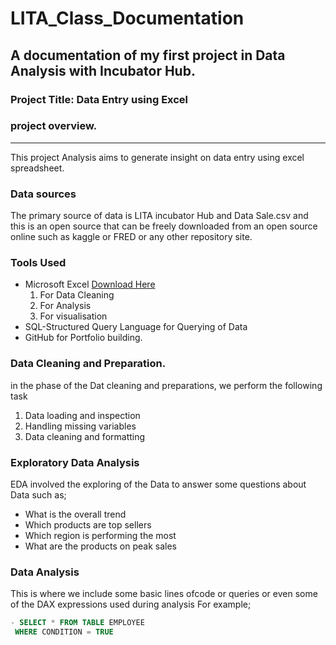 # LITA_Class_Documentation
## A documentation of my first project in Data Analysis with Incubator Hub.

### Project Title: Data Entry using Excel

### project overview.
---
This project Analysis aims to generate insight on data entry using excel spreadsheet.

### Data sources
The primary source of data is LITA incubator Hub and Data Sale.csv and this is an open source that can be freely downloaded from an open source online such as kaggle or FRED or any other repository site.

### Tools Used
- Microsoft Excel [Download Here](https://www.microsoft.com)
  1. For Data Cleaning
  2. For Analysis 
  3. For visualisation
- SQL-Structured Query Language for Querying of Data
- GitHub for Portfolio building.

### Data Cleaning and Preparation.

in the phase of the Dat cleaning and preparations, we perform the following task
  1. Data loading and inspection
  2. Handling missing variables
  3. Data cleaning and formatting

### Exploratory Data Analysis
EDA involved the exploring of the Data to answer some questions about Data such as;
 - What is the overall trend
 - Which products are top sellers
 - Which region is performing the most
 - What are the products on peak sales

### Data Analysis
This is where we include some basic lines ofcode or queries or even some of the DAX expressions used during analysis
 For example;
 ``` SQL
- SELECT * FROM TABLE EMPLOYEE
  WHERE CONDITION = TRUE
  ```
